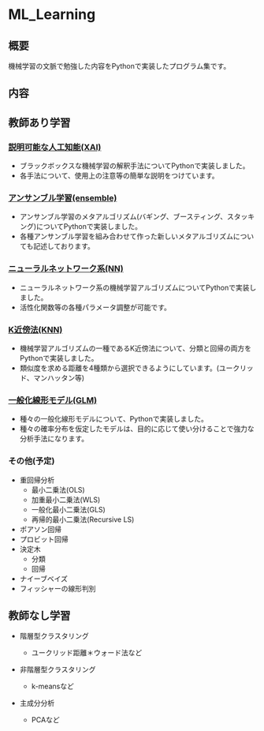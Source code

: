 # ML_Learning

## 概要
機械学習の文脈で勉強した内容をPythonで実装したプログラム集です。

## 内容
## 教師あり学習
### [説明可能な人工知能(XAI)](https://github.com/ARAN1218/ML_Learning/tree/main/XAI)
- ブラックボックスな機械学習の解釈手法についてPythonで実装しました。
- 各手法について、使用上の注意等の簡単な説明をつけています。

### [アンサンブル学習(ensemble)](https://github.com/ARAN1218/ML_Learning/tree/main/ensemble)
- アンサンブル学習のメタアルゴリズム(バギング、ブースティング、スタッキング)についてPythonで実装しました。
- 各種アンサンブル学習を組み合わせて作った新しいメタアルゴリズムについても記述しております。

### [ニューラルネットワーク系(NN)](https://github.com/ARAN1218/ML_Learning/tree/main/NN)
- ニューラルネットワーク系の機械学習アルゴリズムについてPythonで実装しました。
- 活性化関数等の各種パラメータ調整が可能です。

### [K近傍法(KNN)](https://github.com/ARAN1218/ML_Learning/tree/main/KNN)
- 機械学習アルゴリズムの一種であるK近傍法について、分類と回帰の両方をPythonで実装しました。
- 類似度を求める距離を4種類から選択できるようにしています。(ユークリッド、マンハッタン等)

### [一般化線形モデル(GLM)](https://github.com/ARAN1218/ML_Learning/tree/main/GLM)
- 種々の一般化線形モデルについて、Pythonで実装しました。
- 種々の確率分布を仮定したモデルは、目的に応じて使い分けることで強力な分析手法になります。

### その他(予定)
- 重回帰分析
  - 最小二乗法(OLS)
  - 加重最小二乗法(WLS)
  - 一般化最小二乗法(GLS)
  - 再帰的最小二乗法(Recursive LS)
- ポアソン回帰
- プロビット回帰
- 決定木
  - 分類
  - 回帰
- ナイーブベイズ
- フィッシャーの線形判別

## 教師なし学習
- 階層型クラスタリング
  - ユークリッド距離＊ウォード法など

- 非階層型クラスタリング
  - k-meansなど

- 主成分分析
  - PCAなど



